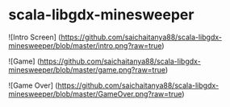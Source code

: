 # scala-libgdx-minesweeper

![Intro Screen]
(https://github.com/saichaitanya88/scala-libgdx-minesweeper/blob/master/intro.png?raw=true)

![Game]
(https://github.com/saichaitanya88/scala-libgdx-minesweeper/blob/master/game.png?raw=true)

![Game Over]
(https://github.com/saichaitanya88/scala-libgdx-minesweeper/blob/master/GameOver.png?raw=true)

